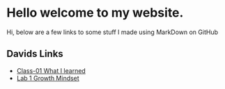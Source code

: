 # Hello welcome to my website.
Hi, below are a few links to some stuff I made using MarkDown on GitHub
## Davids Links 
* [Class-01 What I learned](./class-01)
* [Lab 1 Growth Mindset](https://arkuris.github.io/Arks-Reading-Notes/lab-1-growth-mindset.md)
